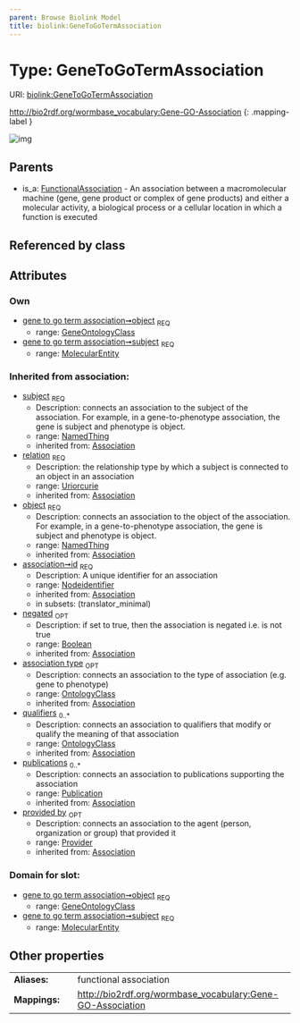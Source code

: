 ```yaml
---
parent: Browse Biolink Model
title: biolink:GeneToGoTermAssociation
---
```


# Type: GeneToGoTermAssociation




URI: [biolink:GeneToGoTermAssociation](https://w3id.org/biolink/vocab/GeneToGoTermAssociation)

http://bio2rdf.org/wormbase_vocabulary:Gene-GO-Association
{: .mapping-label }

![img](http://yuml.me/diagram/nofunky;dir:TB/class/\[Provider]<provided%20by(i)%200..1-%20\[GeneToGoTermAssociation&#124;relation(i):uriorcurie;id(i):nodeidentifier;negated(i):boolean%20%3F],%20\[Publication]<publications(i)%200..*-%20\[GeneToGoTermAssociation],%20\[OntologyClass]<qualifiers(i)%200..*-%20\[GeneToGoTermAssociation],%20\[OntologyClass]<association%20type(i)%200..1-%20\[GeneToGoTermAssociation],%20\[GeneOntologyClass]<object%201..1-%20\[GeneToGoTermAssociation],%20\[MolecularEntity]<subject%201..1-%20\[GeneToGoTermAssociation],%20\[FunctionalAssociation]^-\[GeneToGoTermAssociation])

## Parents

 *  is_a: [FunctionalAssociation](FunctionalAssociation.md) - An association between a macromolecular machine (gene, gene product or complex of gene products) and either a molecular activity, a biological process or a cellular location in which a function is executed

## Referenced by class


## Attributes


### Own

 * [gene to go term association➞object](gene_to_go_term_association_object.md)  <sub>REQ</sub>
    * range: [GeneOntologyClass](GeneOntologyClass.md)
 * [gene to go term association➞subject](gene_to_go_term_association_subject.md)  <sub>REQ</sub>
    * range: [MolecularEntity](MolecularEntity.md)

### Inherited from association:

 * [subject](subject.md)  <sub>REQ</sub>
    * Description: connects an association to the subject of the association. For example, in a gene-to-phenotype association, the gene is subject and phenotype is object.
    * range: [NamedThing](NamedThing.md)
    * inherited from: [Association](Association.md)
 * [relation](relation.md)  <sub>REQ</sub>
    * Description: the relationship type by which a subject is connected to an object in an association
    * range: [Uriorcurie](types/Uriorcurie.md)
    * inherited from: [Association](Association.md)
 * [object](object.md)  <sub>REQ</sub>
    * Description: connects an association to the object of the association. For example, in a gene-to-phenotype association, the gene is subject and phenotype is object.
    * range: [NamedThing](NamedThing.md)
    * inherited from: [Association](Association.md)
 * [association➞id](association_id.md)  <sub>REQ</sub>
    * Description: A unique identifier for an association
    * range: [Nodeidentifier](types/Nodeidentifier.md)
    * inherited from: [Association](Association.md)
    * in subsets: (translator_minimal)
 * [negated](negated.md)  <sub>OPT</sub>
    * Description: if set to true, then the association is negated i.e. is not true
    * range: [Boolean](types/Boolean.md)
    * inherited from: [Association](Association.md)
 * [association type](association_type.md)  <sub>OPT</sub>
    * Description: connects an association to the type of association (e.g. gene to phenotype)
    * range: [OntologyClass](OntologyClass.md)
    * inherited from: [Association](Association.md)
 * [qualifiers](qualifiers.md)  <sub>0..*</sub>
    * Description: connects an association to qualifiers that modify or qualify the meaning of that association
    * range: [OntologyClass](OntologyClass.md)
    * inherited from: [Association](Association.md)
 * [publications](publications.md)  <sub>0..*</sub>
    * Description: connects an association to publications supporting the association
    * range: [Publication](Publication.md)
    * inherited from: [Association](Association.md)
 * [provided by](provided_by.md)  <sub>OPT</sub>
    * Description: connects an association to the agent (person, organization or group) that provided it
    * range: [Provider](Provider.md)
    * inherited from: [Association](Association.md)

### Domain for slot:

 * [gene to go term association➞object](gene_to_go_term_association_object.md)  <sub>REQ</sub>
    * range: [GeneOntologyClass](GeneOntologyClass.md)
 * [gene to go term association➞subject](gene_to_go_term_association_subject.md)  <sub>REQ</sub>
    * range: [MolecularEntity](MolecularEntity.md)

## Other properties

|  |  |  |
| --- | --- | --- |
| **Aliases:** | | functional association |
| **Mappings:** | | http://bio2rdf.org/wormbase_vocabulary:Gene-GO-Association |

